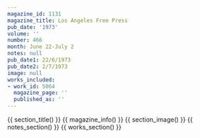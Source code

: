 ```yaml
---
magazine_id: 1131
magazine_title: Los Angeles Free Press
pub_date: '1973'
volume: ''
number: 466
month: June 22-July 2
notes: null
pub_date1: 22/6/1973
pub_date2: 2/7/1973
image: null
works_included:
- work_id: 5064
  magazine_page: ''
  published_as: ''
---
```


{{ section_title() }}
{{ magazine_info() }}
{{ section_image() }}
{{ notes_section() }}
{{ works_section() }}
